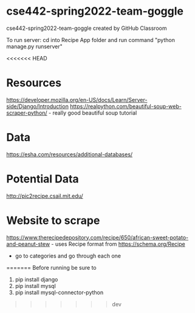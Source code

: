 # cse442-spring2022-team-goggle
cse442-spring2022-team-goggle created by GitHub Classroom

To run server: cd into Recipe App folder and run command "python manage.py runserver"

<<<<<<< HEAD
# Resources
https://developer.mozilla.org/en-US/docs/Learn/Server-side/Django/Introduction
https://realpython.com/beautiful-soup-web-scraper-python/ - really good beautiful soup tutorial
# Data
https://esha.com/resources/additional-databases/

# Potential Data
http://pic2recipe.csail.mit.edu/

# Website to scrape
https://www.therecipedepository.com/recipe/650/african-sweet-potato-and-peanut-stew - uses Recipe format from https://schema.org/Recipe
  - go to categories and go through each one

=======
Before running be sure to
1. pip install django
2. pip install mysql
2. pip install mysql-connector-python
>>>>>>> dev
